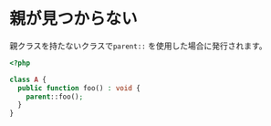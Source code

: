 # 親が見つからない

親クラスを持たないクラスで`parent::` を使用した場合に発行されます。

```php
<?php

class A {
  public function foo() : void {
    parent::foo();
  }
}
```
